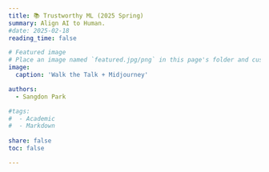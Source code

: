 ```yaml
---
title: 📚 Trustworthy ML (2025 Spring) 
summary: Align AI to Human.
#date: 2025-02-18
reading_time: false

# Featured image
# Place an image named `featured.jpg/png` in this page's folder and customize its options here.
image:
  caption: 'Walk the Talk + Midjourney'

authors:
  - Sangdon Park

#tags:
#  - Academic
#  - Markdown
  
share: false
toc: false

---
```



